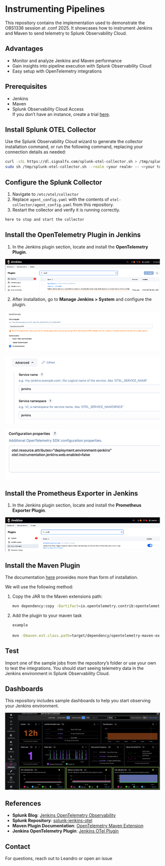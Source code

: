 <xaiArtifact artifact_id="aaf0030e-7e8a-47ec-8901-646eac81b765" artifact_version_id="b41c46cc-82dd-4f74-a224-86dd5fb7811f" title="README.md" contentType="text/markdown">

# Instrumenting Pipelines

This repository contains the implementation used to demonstrate the OBS1336 session at .conf 2025. It showcases how to instrument Jenkins and Maven to send telemetry to Splunk Observability Cloud.

## Advantages
- Monitor and analyze Jenkins and Maven performance
- Gain insights into pipeline execution with Splunk Observability Cloud
- Easy setup with OpenTelemetry integrations

## Prerequisites
- Jenkins
- Maven
- Splunk Observability Cloud Access  
  If you don’t have an instance, create a trial [here](https://www.splunk.com/en_us/download/o11y-cloud-free-trial.html).

## Install Splunk OTEL Collector
Use the Splunk Observability Cloud wizard to generate the collector installation command, or run the following command, replacing your connection details as needed:

```bash
curl -sSL https://dl.signalfx.com/splunk-otel-collector.sh > /tmp/splunk-otel-collector.sh && \
sudo sh /tmp/splunk-otel-collector.sh --realm <your realm> -- <>your token> --mode agent --without-instrumentation --discovery

```

## Configure the Splunk Collector
1. Navigate to `/etc/otel/collector`
2. Replace `agent_config.yaml` with the contents of `otel-collector/agent_config.yaml` from this repository.
3. Restart the collector and verify it is running correctly.

```bash
here to stop and start the collector
```

## Install the OpenTelemetry Plugin in Jenkins
1. In the Jenkins plugin section, locate and install the **OpenTelemetry Plugin**.

![otelJenkingsPlugin](img/otel1.png)

2. After installation, go to **Manage Jenkins > System** and configure the plugin.

![otelJenkingsPlugin](img/otel2.png)

![otelJenkingsPlugin](img/otel3.png)

![otelJenkingsPlugin](img/otel4.png)


## Install the Prometheus Exporter in Jenkins
1. In the Jenkins plugin section, locate and install the **Prometheus Exporter Plugin**.

![otelPromPlugin](img/prom1.png)

## Install the Maven Plugin

The documentation  [here](https://github.com/open-telemetry/opentelemetry-java-contrib/blob/main/maven-extension/README.md) proveides more than form of installation.

We will use the following method:

1. Copy the JAR to the Maven extensions path:
   ```bash
   mvn dependency:copy -Dartifact=io.opentelemetry.contrib:opentelemetry-maven-extension:1.46.0-alpha
   ```
2. Add the plugin to your maven task
   ```bash
   example

   mvn -Dmaven.ext.class.path=target/dependency/opentelemetry-maven-extension-1.46.0-alpha.jar clean package

   ```

## Test
Import one of the sample jobs from the repository’s folder or use your own to test the integrations. You should start seeing telemetry data in the Jenkins environment in Splunk Observability Cloud.

## Dashboards
This repository includes sample dashboards to help you start observing your Jenkins environment.

![dashboard](img/dashboard.png)

## References
- **Splunk Blog**: [Jenkins OpenTelemetry Observability](https://www.splunk.com/en_us/blog/devops/jenkins-opentelemetry-observability.html)
- **Splunk Repository**: [splunk-jenkins-otel](https://github.com/splunk/splunk-jenkins-otel)
- **Maven Plugin Documentation**: [OpenTelemetry Maven Extension](https://github.com/open-telemetry/opentelemetry-java-contrib/blob/main/maven-extension/README.md)
- **Jenkins OpenTelemetry Plugin**: [Jenkins OTel Plugin](https://plugins.jenkins.io/opentelemetry/)

## Contact
For questions, reach out to Leandro or open an issue

</xaiArtifact>
